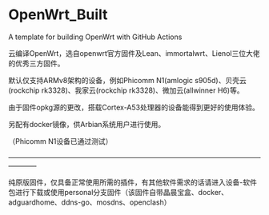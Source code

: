# OpenWrt_Built
A template for building OpenWrt with GitHub Actions

云编译OpenWrt，选自openwrt官方固件及Lean、immortalwrt、Lienol三位大佬的优秀三方固件。

默认仅支持ARMv8架构的设备，例如Phicomm N1(amlogic s905d)、贝壳云(rockchip rk3328)、我家云(rockchip rk3328)、微加云(allwinner H6)等。

由于固件opkg源的更改，搭载Cortex-A53处理器的设备能得到更好的使用体验。

另配有docker镜像，供Arbian系统用户进行使用。

（Phicomm N1设备已通过测试）

————————————————————————————————————————

纯原版固件，仅具备正常使用所需的插件，有其他软件需求的话请进入设备-软件包进行下载或使用personal分支固件（该固件自带晶晨宝盒、docker、adguardhome、ddns-go、mosdns、openclash）